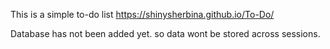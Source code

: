 This is a simple to-do list https://shinysherbina.github.io/To-Do/

Database has not been added yet. so data wont be stored across sessions.
